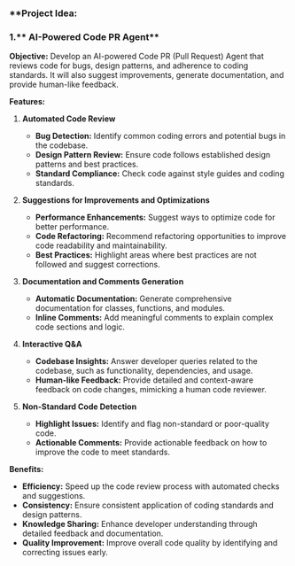 ### **Project Idea: 
### 1.** AI-Powered Code PR Agent**

**Objective:**
Develop an AI-powered Code PR (Pull Request) Agent that reviews code for bugs, design patterns, and adherence to coding standards. It will also suggest improvements, generate documentation, and provide human-like feedback.

**Features:**

1. **Automated Code Review**
   - **Bug Detection:** Identify common coding errors and potential bugs in the codebase.
   - **Design Pattern Review:** Ensure code follows established design patterns and best practices.
   - **Standard Compliance:** Check code against style guides and coding standards.

2. **Suggestions for Improvements and Optimizations**
   - **Performance Enhancements:** Suggest ways to optimize code for better performance.
   - **Code Refactoring:** Recommend refactoring opportunities to improve code readability and maintainability.
   - **Best Practices:** Highlight areas where best practices are not followed and suggest corrections.

3. **Documentation and Comments Generation**
   - **Automatic Documentation:** Generate comprehensive documentation for classes, functions, and modules.
   - **Inline Comments:** Add meaningful comments to explain complex code sections and logic.

4. **Interactive Q&A**
   - **Codebase Insights:** Answer developer queries related to the codebase, such as functionality, dependencies, and usage.
   - **Human-like Feedback:** Provide detailed and context-aware feedback on code changes, mimicking a human code reviewer.

5. **Non-Standard Code Detection**
   - **Highlight Issues:** Identify and flag non-standard or poor-quality code.
   - **Actionable Comments:** Provide actionable feedback on how to improve the code to meet standards.

**Benefits:**
- **Efficiency:** Speed up the code review process with automated checks and suggestions.
- **Consistency:** Ensure consistent application of coding standards and design patterns.
- **Knowledge Sharing:** Enhance developer understanding through detailed feedback and documentation.
- **Quality Improvement:** Improve overall code quality by identifying and correcting issues early.

